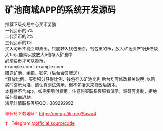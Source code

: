 # 矿池商城APP的系统开发源码

推荐下级交易中心买币奖励<br>一代买币的5%<br>二代买币的2%<br>三代买币的1%<br>买入的币不能立即卖出，只能转入钱包里面，钱包里的币，放入矿池资产1比5倍放大1:5只能购买或放大5倍存入矿池中<br>必须买币才可以卖币，<br>example.com：example.com  <br>赠送矿池、余额、钱包（后台会员赠送） <br>*释放比例、买卖积分获得比例、钱包存入矿池比例 后台均可修改相关说明: 以购买时演示为准，请认真测试演示，但不包括末来修改后版本。<br>本程序不含app，如需要另付费用。注意购买联系客服看演示，源码可复制，拒绝任何理由退款。<br>演示详情联系客服QQ：389292992<br>


<p style="color: red;">源代码下载地址：<a href="https://mega-file.org/Sawu4" style="color: red;">https://mega-file.org/Sawu4</a></p><p style="color: red;"><img src="https://cdn-icons-png.flaticon.com/512/2111/2111646.png" alt="Telegram Icon" style="width: 16px; vertical-align: middle; margin-right: 5px;">Telegram:<a href="https://t.me/official_sourcecode" style="color: red;">@official_sourcecode</a></p>